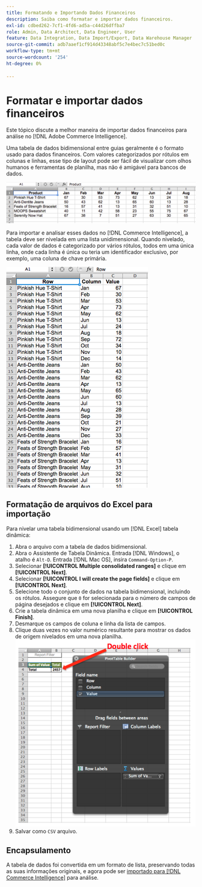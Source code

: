 ```yaml
---
title: Formatando e Importando Dados Financeiros
description: Saiba como formatar e importar dados financeiros.
exl-id: cdbed262-7cf1-4fd6-ad5a-c44d26dffba7
role: Admin, Data Architect, Data Engineer, User
feature: Data Integration, Data Import/Export, Data Warehouse Manager
source-git-commit: adb7aaef1cf914d43348abf5c7e4bec7c51bed0c
workflow-type: tm+mt
source-wordcount: '254'
ht-degree: 0%

---
```


# Formatar e importar dados financeiros

Este tópico discute a melhor maneira de importar dados financeiros para análise no [!DNL Adobe Commerce Intelligence].

Uma tabela de dados bidimensional entre guias geralmente é o formato usado para dados financeiros. Com valores categorizados por rótulos em colunas e linhas, esse tipo de layout pode ser fácil de visualizar com olhos humanos e ferramentas de planilha, mas não é amigável para bancos de dados.

![](../../mbi/assets/crosstab.png)

Para importar e analisar esses dados no [!DNL Commerce Intelligence], a tabela deve ser nivelada em uma lista unidimensional. Quando nivelado, cada valor de dados é categorizado por vários rótulos, todos em uma única linha, onde cada linha é única ou teria um identificador exclusivo, por exemplo, uma coluna de chave primária.

![](../../mbi/assets/flattened.png)

## Formatação de arquivos do Excel para importação

Para nivelar uma tabela bidimensional usando um [!DNL Excel] tabela dinâmica:

1. Abra o arquivo com a tabela de dados bidimensional.
1. Abra o Assistente de Tabela Dinâmica. Entrada [!DNL Windows], o atalho é `Alt-D`. Entrada [!DNL Mac OS], insira `Command-Option-P`.
1. Selecionar **[!UICONTROL Multiple consolidated ranges]** e clique em **[!UICONTROL Next]**.
1. Selecionar **[!UICONTROL I will create the page fields]** e clique em **[!UICONTROL Next]**.
1. Selecione todo o conjunto de dados na tabela bidimensional, incluindo os rótulos. Assegure que `0` for selecionada para o número de campos de página desejados e clique em **[!UICONTROL Next]**.
1. Crie a tabela dinâmica em uma nova planilha e clique em **[!UICONTROL Finish]**.
1. Desmarque os campos de coluna e linha da lista de campos.
1. Clique duas vezes no valor numérico resultante para mostrar os dados de origem nivelados em uma nova planilha.
   ![](../../mbi/assets/pivot-table-double-click.png)
1. Salvar como `CSV` arquivo.

## Encapsulamento

A tabela de dados foi convertida em um formato de lista, preservando todas as suas informações originais, e agora pode ser [importado para [!DNL Commerce Intelligence]](../data-analyst/importing-data/connecting-data/using-file-uploader.md) para análise.

